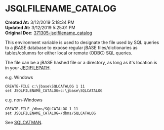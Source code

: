 # JSQLFILENAME_CATALOG

**Created At:** 3/12/2019 5:18:34 PM  
**Updated At:** 3/12/2019 5:25:01 PM  
**Original Doc:** [371305-jsqlfilename_catalog](https://docs.jbase.com/41717-environment-variables/371305-jsqlfilename_catalog)  


This environment variable is used to designate the file used by SQL queries to a jBASE database to expose regular jBASE files/dictionaries as tables/columns for either local or remote (ODBC) SQL queries.

The file can be a jBASE hashed file or a directory, as long as it's location is in your [JEDIFILEPATH](./../jedifilepath).

e.g. Windows

```
CREATE-FILE c:\jbase\SQLCATALOG 1 11
set JSQLFILENAME_CATALOG=c:\jbase\SQLCATALOG
```

e.g. non-Windows

```
CREATE-FILE /dbms/SQLCATALOG 1 11
set JSQLFILENAME_CATALOG=/dbms/SQLCATALOG
```

See [SQLCATMAN](./../../administration/utilities/sqlcatman).
